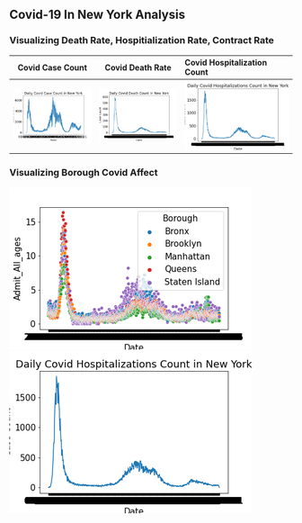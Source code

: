 ## Covid-19 In New York Analysis

### Visualizing Death Rate, Hospitialization Rate, Contract Rate

Covid Case Count           |  Covid Death Rate         | Covid Hospitalization Count
:-------------------------:|:-------------------------:|:-------------------
![](visualizations/case_count.png)  |  ![](visualizations/death_count.png) | ![Covid Death Rate in New York City Graph](visualizations/hosp_count.png)

### Visualizing Borough Covid Affect
![](visualizations/borough_viz.png)
![](./visualizations/hosp_count.png)

